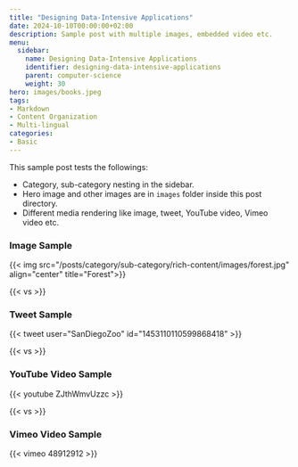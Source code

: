 ```yaml
---
title: "Designing Data-Intensive Applications"
date: 2024-10-10T00:00:00+02:00
description: Sample post with multiple images, embedded video etc.
menu:
  sidebar:
    name: Designing Data-Intensive Applications
    identifier: designing-data-intensive-applications
    parent: computer-science
    weight: 30
hero: images/books.jpeg
tags:
- Markdown
- Content Organization
- Multi-lingual
categories:
- Basic
---
```


This sample post tests the followings:

- Category, sub-category nesting in the sidebar.
- Hero image and other images are in `images` folder inside this post directory.
- Different media rendering like image, tweet, YouTube video, Vimeo video etc.

### Image Sample

{{< img src="/posts/category/sub-category/rich-content/images/forest.jpg" align="center" title="Forest">}}

{{< vs >}}

### Tweet Sample

{{< tweet user="SanDiegoZoo" id="1453110110599868418" >}}

{{< vs >}}

### YouTube Video Sample

{{< youtube ZJthWmvUzzc >}}

{{< vs >}}

### Vimeo Video Sample

{{< vimeo 48912912 >}}
